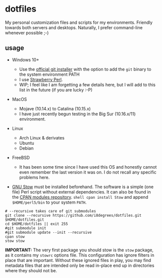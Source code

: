# dotfiles

My personal customization files and scripts for my environments. Friendly towards both servers and desktops. Naturally, I prefer command-line whenever possible ;-)

## usage

- Windows 10+
  * Use the [official git installer](https://git-scm.com/downloads) with the option to add the `git` binary to the system environment PATH
  * I use [Strawberry Perl](https://strawberryperl.com/).
  * WIP; I feel like I am forgetting a few details here, but I will add to this list in the future (if you are lucky :-P)
- MacOS
  * Mojave (10.14.x) to Catalina (10.15.x)
  * I have just recently begun testing in the Big Sur (10.16.x/11)
  environment.
- Linux
  * Arch Linux & derivates
  * Ubuntu
  * Debian
- FreeBSD
  * It has been some time since I have used this OS and honestly cannot even remember the last version it was on. I do not recall any specific problems here.

- [GNU Stow](https://www.gnu.org/software/stow/) must be installed beforehand. The software is a simple (one file) Perl script without external dependencies. It can also be found in the [CPAN modules repository](https://metacpan.org/dist/Stow/view/bin/stow). ```shell cpan install Stow``` and append `$HOME/perl5/bin` to your system `PATH`.

```shell
# --recursive takes care of git submodules
git clone --recursive https://github.com/i8degrees/dotfiles.git $HOME/dotfiles.git
cd $HOME/dotfiles || exit 255
#git submodule init
#git submodule update --init --recursive
cpan stow
stow stow
```

**IMPORTANT:** The very first package you should stow is the `stow` package, as it contains my `stowrc` options file. This configuration
has ignore filters in place that are important. Without these ignored files in play, you may find metadata files that are intended only be read in-place end up in directories where they should not be.

